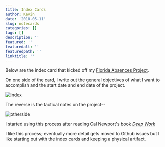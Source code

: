 ```yaml
---
title: Index Cards
author: Kevin
date: '2018-05-11'
slug: notecards
categories: []
tags: []
description: ''
featured: ''
featuredalt: ''
featuredpath: ''
linktitle: ''
---
```


Below are the index card that kicked off my [Florida Absences Project]( https://tidydatabykwg57.shinyapps.io/flabsences/). 

On one side of the card, I write out the general objectives of what I want to accomplish and the start date and end date of the project. 


![index](/img/index-card.jpg)

The reverse is the tactical notes on the project--

![otherside](/img/index-card-backside.jpg)


I started using this process after reading Cal Newport's book [*Deep Work*](http://calnewport.com/books/deep-work/)

I like this process; eventually more detail gets moved to Github issues but I like starting out with the index cards and keeping a physical artifact. 
